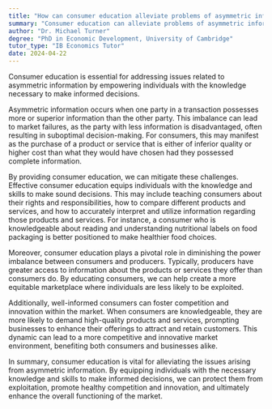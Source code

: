 ```yaml
---
title: "How can consumer education alleviate problems of asymmetric information?"
summary: "Consumer education can alleviate problems of asymmetric information by equipping consumers with knowledge to make informed decisions."
author: "Dr. Michael Turner"
degree: "PhD in Economic Development, University of Cambridge"
tutor_type: "IB Economics Tutor"
date: 2024-04-22
---
```


Consumer education is essential for addressing issues related to asymmetric information by empowering individuals with the knowledge necessary to make informed decisions.

Asymmetric information occurs when one party in a transaction possesses more or superior information than the other party. This imbalance can lead to market failures, as the party with less information is disadvantaged, often resulting in suboptimal decision-making. For consumers, this may manifest as the purchase of a product or service that is either of inferior quality or higher cost than what they would have chosen had they possessed complete information.

By providing consumer education, we can mitigate these challenges. Effective consumer education equips individuals with the knowledge and skills to make sound decisions. This may include teaching consumers about their rights and responsibilities, how to compare different products and services, and how to accurately interpret and utilize information regarding those products and services. For instance, a consumer who is knowledgeable about reading and understanding nutritional labels on food packaging is better positioned to make healthier food choices.

Moreover, consumer education plays a pivotal role in diminishing the power imbalance between consumers and producers. Typically, producers have greater access to information about the products or services they offer than consumers do. By educating consumers, we can help create a more equitable marketplace where individuals are less likely to be exploited.

Additionally, well-informed consumers can foster competition and innovation within the market. When consumers are knowledgeable, they are more likely to demand high-quality products and services, prompting businesses to enhance their offerings to attract and retain customers. This dynamic can lead to a more competitive and innovative market environment, benefiting both consumers and businesses alike.

In summary, consumer education is vital for alleviating the issues arising from asymmetric information. By equipping individuals with the necessary knowledge and skills to make informed decisions, we can protect them from exploitation, promote healthy competition and innovation, and ultimately enhance the overall functioning of the market.
    